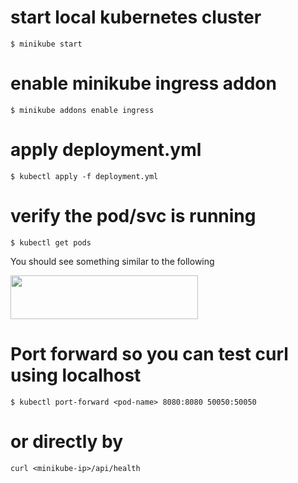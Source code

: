 # start local kubernetes cluster

```
$ minikube start
```

# enable minikube ingress addon

```
$ minikube addons enable ingress
```

# apply deployment.yml

```
$ kubectl apply -f deployment.yml
```

# verify the pod/svc is running

```
$ kubectl get pods
```

You should see something similar to the following

<img src="https://scionplu.sirv.com/kube.png" width="300" height="70" alt="" />

# Port forward so you can test curl using localhost

```
$ kubectl port-forward <pod-name> 8080:8080 50050:50050
```

# or directly by

```
curl <minikube-ip>/api/health
```
